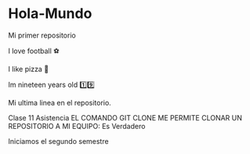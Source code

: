 # Hola-Mundo
Mi primer repositorio

I love football ⚽

I like pizza 🍕

Im nineteen years old 1️⃣9️⃣

Mi ultima linea en el repositorio. 

Clase 11
Asistencia EL COMANDO GIT CLONE ME PERMITE CLONAR UN REPOSITORIO A MI EQUIPO: Es Verdadero

Iniciamos el segundo semestre
